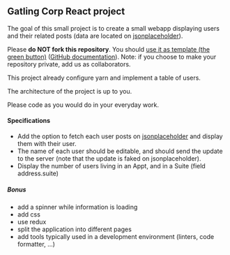 ## Gatling Corp React project

The goal of this small project is to create a small webapp displaying users and their related posts (data are located
on [jsonplaceholder](https://jsonplaceholder.typicode.com)). 

Please **do NOT fork this repository**.
You should [use it as template (the green button)](https://github.com/gatling/react-interview-project/generate) ([GitHub documentation](https://docs.github.com/en/repositories/creating-and-managing-repositories/creating-a-repository-from-a-template)).
Note: if you choose to make your repository private, add us as collaborators.

This project already configure yarn and implement a table of users.

The architecture of the project is up to you.

Please code as you would do in your everyday work.

#### Specifications

- Add the option to fetch each user posts on [jsonplaceholder](https://jsonplaceholder.typicode.com) and display them 
  with their user.
- The name of each user should be editable, and should send the update to the server (note that the update is faked on
  jsonplaceholder).
- Display the number of users living in an Appt, and in a Suite (field address.suite)

##### Bonus

- add a spinner while information is loading
- add css
- use redux
- split the application into different pages
- add tools typically used in a development environment (linters, code formatter, ...)
